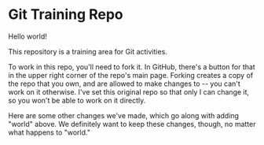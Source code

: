 # Git Training Repo

Hello world!

This repository is a training area for Git activities.

To work in this repo, you'll need to fork it. In GitHub, there's a button for
that in the upper right corner of the repo's main page. Forking creates a copy
of the repo that you own, and are allowed to make changes to -- you can't work
on it otherwise. I've set this original repo so that only I can change it, so
you won't be able to work on it directly.

Here are some other changes we've made, which go along with adding "world"
above. We definitely want to keep these changes, though, no matter what happens
to "world."

